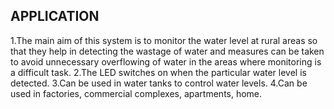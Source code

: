 ﻿## APPLICATION
1.The main aim of this system is to monitor the water level at rural areas so that they help in detecting the wastage of water and measures can be taken to avoid unnecessary overflowing of water in the areas where monitoring is a difficult task.
2.The LED switches on when the particular water level is detected.
3.Can be used in water tanks to control water levels.
4.Can be used in factories, commercial complexes, apartments, home.
